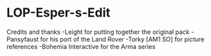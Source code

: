 # LOP-Esper-s-Edit
Credits and thanks
-Leight for putting together the original pack
-Pansyfaust for his port of the Land Rover
-Torky [AM1 SO] for picture references
-Bohemia Interactive for the Arma series
